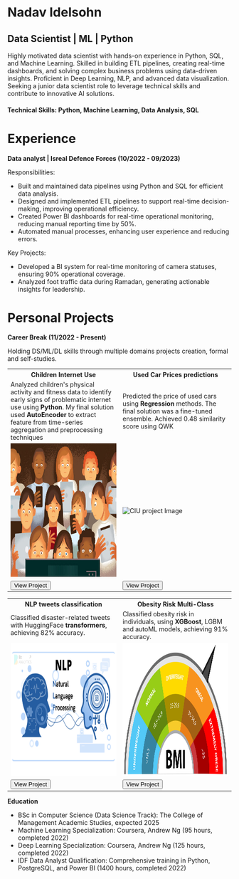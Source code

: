 <h1>Nadav Idelsohn</h1>
<h2>Data Scientist | ML | Python</h2>
Highly motivated data scientist with hands-on experience in Python, SQL, and Machine Learning. Skilled in building ETL pipelines, creating real-time dashboards, and solving complex business problems using data-driven insights. Proficient in Deep Learning, NLP, and advanced data visualization. Seeking a junior data scientist role to leverage technical skills and contribute to innovative AI solutions.
<h4>Technical Skills: Python, Machine Learning, Data Analysis, SQL</h4>
<h1>Experience</h1> 

<b>Data analyst | Isreal Defence Forces (10/2022 - 09/2023)</b>

Responsibilities:
<ul>
  <li>Built and maintained data pipelines using Python and SQL for efficient data analysis.</li>
  <li>Designed and implemented ETL pipelines to support real-time decision-making, improving operational efficiency.</li>
  <li>Created Power BI dashboards for real-time operational monitoring, reducing manual reporting time by 50%.</li>
  <li>Automated manual processes, enhancing user experience and reducing errors.</li>
</ul>

Key Projects:
<ul>
  <li>Developed a BI system for real-time monitoring of camera statuses, ensuring 90% operational coverage.</li>
  <li>Analyzed foot traffic data during Ramadan, generating actionable insights for leadership.</li>
</ul>

<h1>Personal Projects</h1> 
<b>Career Break (11/2022 - Present)</b>

Holding DS/ML/DL skills through multiple domains projects creation, formal and self-studies. 

<table>
    <tr>
        <th>Children Internet Use</th>
        <th>Used Car Prices predictions</th>
    </tr>
    <tr>
        <td width="50%"> Analyzed children's physical activity and fitness data to identify early signs of problematic internet use using <b>Python</b>. My final solution used <b>AutoEncoder</b> to extract feature from time-series aggregation and preprocessing techniques </td>
        <td width="50%"> Predicted the price of used cars using <b>Regression</b> methods. The final solution was a fine-tuned ensemble. Achieved 0.48 similarity score using QWK</td>
    </tr>
    <tr>
        <td><img src="images/children_internet_addiction_pic.jpg" width="600" height="300" alt="CIU project Image"></td>
        <td><img src="images/used_cars_pic_6.jpg" width="600" height="300" alt="CIU project Image"></td>
    </tr>
    <tr>
        <td><a href="https://github.com/Idelsohn/Children-Internet-Use" target="_blank"><button>View Project</button></a></td>
        <td><a href="https://github.com/Idelsohn/Used-Cars-Predictions" target="_blank"><button>View Project</button></a></td>
    </tr>
</table>
<table>
    <tr>
        <th>NLP tweets classification</th>
        <th>Obesity Risk Multi-Class</th>    
    </tr>
    <tr>
        <td width="50%">Classified disaster-related tweets with HuggingFace <b>transformers</b>, achieving 82% accuracy.</td>
        <td width="50%">Classified obesity risk in individuals, using <b>XGBoost</b>, LGBM and autoML models, achieving 91% accuracy.</td>
    </tr>
    <tr>
        <td><img src="images/NLP_pic_3.png" width="600" height="300" alt="NLP project Image"></td>
        <td><img src="images/obesity_pic_2.jpg" width="600" height="300" alt="Abalone project Imager"></td>
    </tr>
    <tr>
        <td><a href="https://github.com/Idelsohn/NLP_Tweets" target="_blank"><button>View Project</button></a></td>
        <td><a href="https://github.com/Idelsohn/Abalone_project" target="_blank"><button>View Project</button></a></td>
    </tr>
</table>

<b>Education</b>
<ul>
  <li>BSc in Computer Science (Data Science Track): The College of Management Academic Studies, expected 2025</li>
  <li>Machine Learning Specialization: Coursera, Andrew Ng (95 hours, completed 2022)</li>
  <li>Deep Learning Specialization: Coursera, Andrew Ng (125 hours, completed 2022)</li>
  <li>IDF Data Analyst Qualification: Comprehensive training in Python, PostgreSQL, and Power BI (1400 hours, completed 2022)</li>
</ul>
